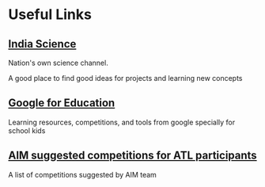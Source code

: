 
# Useful Links

## [India Science](https://www.indiascience.in/)

Nation's own science channel.

A good place to find good ideas for projects and learning new concepts

## [Google for Education](https://edu.google.com/)

Learning resources, competitions, and tools from google specially for school kids

## [AIM suggested competitions for ATL participants](https://aim.gov.in/pdf/TechCompetitionsYouMustKnowAbout.pdf)

A list of competitions suggested by AIM team

##